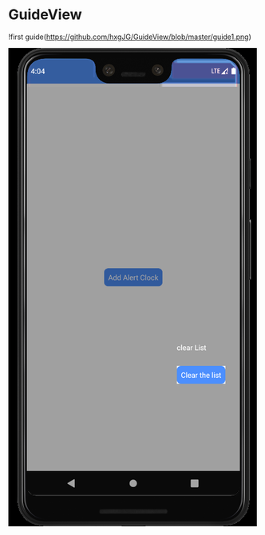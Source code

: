 # GuideView

!first guide(https://github.com/hxgJG/GuideView/blob/master/guide1.png)



![second guide](https://github.com/hxgJG/GuideView/blob/master/guide2.png)
